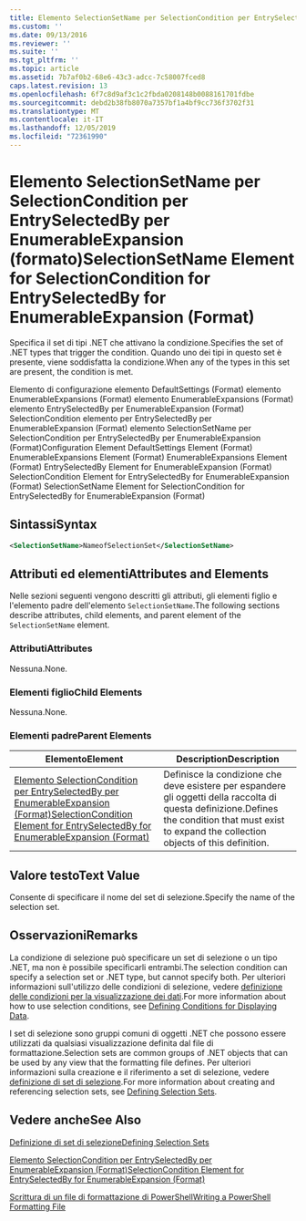 ```yaml
---
title: Elemento SelectionSetName per SelectionCondition per EntrySelectedBy per EnumerableExpansion (Format) | Microsoft Docs
ms.custom: ''
ms.date: 09/13/2016
ms.reviewer: ''
ms.suite: ''
ms.tgt_pltfrm: ''
ms.topic: article
ms.assetid: 7b7af0b2-68e6-43c3-adcc-7c58007fced8
caps.latest.revision: 13
ms.openlocfilehash: 6f7c8d9af3c1c2fbda0208148b0088161701fdbe
ms.sourcegitcommit: debd2b38fb8070a7357bf1a4bf9cc736f3702f31
ms.translationtype: MT
ms.contentlocale: it-IT
ms.lasthandoff: 12/05/2019
ms.locfileid: "72361990"
---
```

# <a name="selectionsetname-element-for-selectioncondition-for-entryselectedby-for-enumerableexpansion-format"></a><span data-ttu-id="7f04c-102">Elemento SelectionSetName per SelectionCondition per EntrySelectedBy per EnumerableExpansion (formato)</span><span class="sxs-lookup"><span data-stu-id="7f04c-102">SelectionSetName Element for SelectionCondition for EntrySelectedBy for EnumerableExpansion (Format)</span></span>

<span data-ttu-id="7f04c-103">Specifica il set di tipi .NET che attivano la condizione.</span><span class="sxs-lookup"><span data-stu-id="7f04c-103">Specifies the set of .NET types that trigger the condition.</span></span> <span data-ttu-id="7f04c-104">Quando uno dei tipi in questo set è presente, viene soddisfatta la condizione.</span><span class="sxs-lookup"><span data-stu-id="7f04c-104">When any of the types in this set are present, the condition is met.</span></span>

<span data-ttu-id="7f04c-105">Elemento di configurazione elemento DefaultSettings (Format) elemento EnumerableExpansions (Format) elemento EnumerableExpansions (Format) elemento EntrySelectedBy per EnumerableExpansion (Format) SelectionCondition elemento per EntrySelectedBy per EnumerableExpansion (Format) elemento SelectionSetName per SelectionCondition per EntrySelectedBy per EnumerableExpansion (Format)</span><span class="sxs-lookup"><span data-stu-id="7f04c-105">Configuration Element DefaultSettings Element (Format) EnumerableExpansions Element (Format) EnumerableExpansions Element (Format) EntrySelectedBy Element for EnumerableExpansion (Format) SelectionCondition Element for EntrySelectedBy for EnumerableExpansion (Format) SelectionSetName Element for SelectionCondition for EntrySelectedBy for EnumerableExpansion (Format)</span></span>

## <a name="syntax"></a><span data-ttu-id="7f04c-106">Sintassi</span><span class="sxs-lookup"><span data-stu-id="7f04c-106">Syntax</span></span>

```xml
<SelectionSetName>NameofSelectionSet</SelectionSetName>
```

## <a name="attributes-and-elements"></a><span data-ttu-id="7f04c-107">Attributi ed elementi</span><span class="sxs-lookup"><span data-stu-id="7f04c-107">Attributes and Elements</span></span>

<span data-ttu-id="7f04c-108">Nelle sezioni seguenti vengono descritti gli attributi, gli elementi figlio e l'elemento padre dell'elemento `SelectionSetName`.</span><span class="sxs-lookup"><span data-stu-id="7f04c-108">The following sections describe attributes, child elements, and parent element of the `SelectionSetName` element.</span></span>

### <a name="attributes"></a><span data-ttu-id="7f04c-109">Attributi</span><span class="sxs-lookup"><span data-stu-id="7f04c-109">Attributes</span></span>

<span data-ttu-id="7f04c-110">Nessuna.</span><span class="sxs-lookup"><span data-stu-id="7f04c-110">None.</span></span>

### <a name="child-elements"></a><span data-ttu-id="7f04c-111">Elementi figlio</span><span class="sxs-lookup"><span data-stu-id="7f04c-111">Child Elements</span></span>

<span data-ttu-id="7f04c-112">Nessuna.</span><span class="sxs-lookup"><span data-stu-id="7f04c-112">None.</span></span>

### <a name="parent-elements"></a><span data-ttu-id="7f04c-113">Elementi padre</span><span class="sxs-lookup"><span data-stu-id="7f04c-113">Parent Elements</span></span>

|<span data-ttu-id="7f04c-114">Elemento</span><span class="sxs-lookup"><span data-stu-id="7f04c-114">Element</span></span>|<span data-ttu-id="7f04c-115">Description</span><span class="sxs-lookup"><span data-stu-id="7f04c-115">Description</span></span>|
|-------------|-----------------|
|[<span data-ttu-id="7f04c-116">Elemento SelectionCondition per EntrySelectedBy per EnumerableExpansion (Format)</span><span class="sxs-lookup"><span data-stu-id="7f04c-116">SelectionCondition Element for EntrySelectedBy for EnumerableExpansion (Format)</span></span>](./selectioncondition-element-for-entryselectedby-for-enumerableexpansion-format.md)|<span data-ttu-id="7f04c-117">Definisce la condizione che deve esistere per espandere gli oggetti della raccolta di questa definizione.</span><span class="sxs-lookup"><span data-stu-id="7f04c-117">Defines the condition that must exist to expand the collection objects of this definition.</span></span>|

## <a name="text-value"></a><span data-ttu-id="7f04c-118">Valore testo</span><span class="sxs-lookup"><span data-stu-id="7f04c-118">Text Value</span></span>

<span data-ttu-id="7f04c-119">Consente di specificare il nome del set di selezione.</span><span class="sxs-lookup"><span data-stu-id="7f04c-119">Specify the name of the selection set.</span></span>

## <a name="remarks"></a><span data-ttu-id="7f04c-120">Osservazioni</span><span class="sxs-lookup"><span data-stu-id="7f04c-120">Remarks</span></span>

<span data-ttu-id="7f04c-121">La condizione di selezione può specificare un set di selezione o un tipo .NET, ma non è possibile specificarli entrambi.</span><span class="sxs-lookup"><span data-stu-id="7f04c-121">The selection condition can specify a selection set or .NET type, but cannot specify both.</span></span> <span data-ttu-id="7f04c-122">Per ulteriori informazioni sull'utilizzo delle condizioni di selezione, vedere [definizione delle condizioni per la visualizzazione dei dati](./defining-conditions-for-displaying-data.md).</span><span class="sxs-lookup"><span data-stu-id="7f04c-122">For more information about how to use selection conditions, see [Defining Conditions for Displaying Data](./defining-conditions-for-displaying-data.md).</span></span>

<span data-ttu-id="7f04c-123">I set di selezione sono gruppi comuni di oggetti .NET che possono essere utilizzati da qualsiasi visualizzazione definita dal file di formattazione.</span><span class="sxs-lookup"><span data-stu-id="7f04c-123">Selection sets are common groups of .NET objects that can be used by any view that the formatting file defines.</span></span> <span data-ttu-id="7f04c-124">Per ulteriori informazioni sulla creazione e il riferimento a set di selezione, vedere [definizione di set di selezione](./defining-selection-sets.md).</span><span class="sxs-lookup"><span data-stu-id="7f04c-124">For more information about creating and referencing selection sets, see [Defining Selection Sets](./defining-selection-sets.md).</span></span>

## <a name="see-also"></a><span data-ttu-id="7f04c-125">Vedere anche</span><span class="sxs-lookup"><span data-stu-id="7f04c-125">See Also</span></span>

[<span data-ttu-id="7f04c-126">Definizione di set di selezione</span><span class="sxs-lookup"><span data-stu-id="7f04c-126">Defining Selection Sets</span></span>](./defining-selection-sets.md)

[<span data-ttu-id="7f04c-127">Elemento SelectionCondition per EntrySelectedBy per EnumerableExpansion (Format)</span><span class="sxs-lookup"><span data-stu-id="7f04c-127">SelectionCondition Element for EntrySelectedBy for EnumerableExpansion (Format)</span></span>](./selectioncondition-element-for-entryselectedby-for-enumerableexpansion-format.md)

[<span data-ttu-id="7f04c-128">Scrittura di un file di formattazione di PowerShell</span><span class="sxs-lookup"><span data-stu-id="7f04c-128">Writing a PowerShell Formatting File</span></span>](./writing-a-powershell-formatting-file.md)
